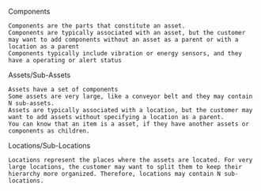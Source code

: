 Components

    Components are the parts that constitute an asset.
    Components are typically associated with an asset, but the customer may want to add components without an asset as a parent or with a location as a parent
    Components typically include vibration or energy sensors, and they have a operating or alert status
   

Assets/Sub-Assets

    Assets have a set of components
    Some assets are very large, like a conveyor belt and they may contain N sub-assets.
    Assets are typically associated with a location, but the customer may want to add assets without specifying a location as a parent.
    You can know that an item is a asset, if they have another assets or components as children.
   

Locations/Sub-Locations

    Locations represent the places where the assets are located. For very large locations, the customer may want to split them to keep their hierarchy more organized. Therefore, locations may contain N sub-locations.
  
